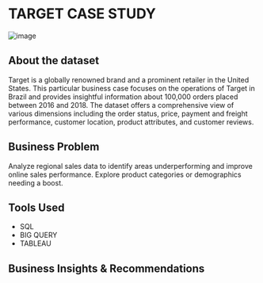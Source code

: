 # TARGET CASE STUDY

![image](https://github.com/user-attachments/assets/84e48f98-6383-44b5-a34b-ac2d2d91bdd4)



## About the dataset
Target is a globally renowned brand and a prominent retailer in the United States. 
This particular business case focuses on the operations of Target in Brazil and provides insightful information about 100,000 orders placed between 2016 and 2018. The dataset offers a comprehensive view of various dimensions including the order status, price, payment and freight performance, customer location, product attributes, and customer reviews.

## Business Problem
Analyze regional sales data to identify areas underperforming and improve online sales performance. Explore product categories or demographics needing a boost.

## Tools Used 
- SQL
- BIG QUERY
- TABLEAU

## Business Insights & Recommendations




